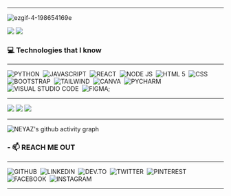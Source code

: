 <hr>

![ezgif-4-198654169e](https://user-images.githubusercontent.com/92919697/158129322-2403dc29-39ce-4ed5-aab2-13feacc46f79.gif)

<img src="https://github-readme-stats.vercel.app/api?username=neyaznafiz&show_icons=true&theme=light&line_height=33"> <img src="https://github-readme-stats.vercel.app/api/top-langs/?username=neyaznafiz&theme=light&hide_langs_below=1">

### 💻 Technologies that I know
<hr>

![PYTHON](https://img.shields.io/badge/Python-FFD43B?style=for-the-badge&logo=python&logoColor=blue)&nbsp;
![JAVASCRIPT](https://img.shields.io/badge/JavaScript-323330?style=for-the-badge&logo=javascript&logoColor=F7DF1E)&nbsp;
![REACT](https://img.shields.io/badge/React-20232A?style=for-the-badge&logo=react&logoColor=61DAFB)&nbsp;
![NODE JS](https://img.shields.io/badge/Node.js-339933?style=for-the-badge&logo=nodedotjs&logoColor=white)&nbsp;
![HTML 5](https://img.shields.io/badge/HTML5-E34F26?style=for-the-badge&logo=html5&logoColor=white)&nbsp;
![CSS](https://img.shields.io/badge/CSS3-1572B6?style=for-the-badge&logo=css3&logoColor=white)&nbsp;
![BOOTSTRAP](https://img.shields.io/badge/Bootstrap-563D7C?style=for-the-badge&logo=bootstrap&logoColor=white)&nbsp;
![TAILWIND](https://img.shields.io/badge/Tailwind_CSS-38B2AC?style=for-the-badge&logo=tailwind-css&logoColor=white)&nbsp;
![CANVA](https://img.shields.io/badge/Canva-%2300C4CC.svg?&style=for-the-badge&logo=Canva&logoColor=white)&nbsp;
![PYCHARM](https://img.shields.io/badge/PyCharm-000000.svg?&style=for-the-badge&logo=PyCharm&logoColor=white)&nbsp;
![VISUAL STUDIO CODE](https://img.shields.io/badge/Visual_Studio_Code-0078D4?style=for-the-badge&logo=visual%20studio%20code&logoColor=white)&nbsp;
![FIGMA](	https://img.shields.io/badge/Figma-F24E1E?style=for-the-badge&logo=figma&logoColor=white);

<hr>

<img src="https://github-readme-streak-stats.herokuapp.com/?user=neyaznafiz">
<img src="https://github-profile-trophy.vercel.app/?username=neyaznafiz">

<img src="https://github-profile-summary-cards.vercel.app/api/cards/profile-details?username=neyaznafiz&theme=vue">

<hr>

![NEYAZ's github activity graph](https://activity-graph.herokuapp.com/graph?username=neyaznafiz&bg_color=ffffff&color=010203&line=0ebaec&point=1adbce&area=true&hide_border=true)

### - 📫  REACH ME OUT
<hr>

![GITHUB](https://img.shields.io/badge/GitHub-100000?style=for-the-badge&logo=github&logoColor=white)&nbsp;
![LINKEDIN](https://img.shields.io/badge/LinkedIn-0077B5?style=for-the-badge&logo=linkedin&logoColor=white)&nbsp;
![DEV.TO](https://img.shields.io/badge/dev.to-0A0A0A?style=for-the-badge&logo=devdotto&logoColor=white)&nbsp;
![TWITTER](https://img.shields.io/badge/Twitter-1DA1F2?style=for-the-badge&logo=twitter&logoColor=white)&nbsp;
![PINTEREST](https://img.shields.io/badge/Pinterest-%23E60023.svg?&style=for-the-badge&logo=Pinterest&logoColor=white)&nbsp;
![FACEBOOK](https://img.shields.io/badge/Facebook-1877F2?style=for-the-badge&logo=facebook&logoColor=white)&nbsp;
![INSTAGRAM](	https://img.shields.io/badge/Instagram-E4405F?style=for-the-badge&logo=instagram&logoColor=white)&nbsp;

<hr>

